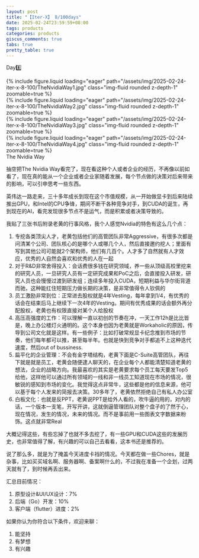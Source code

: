 ```yaml
---
layout: post
title: "【Iter-X】 8/100days"
date: 2025-02-24T23:59:59+08:00
tags: products
categories: products
giscus_comments: true
tabs: true
pretty_table: true
---
```


Day8️⃣

<div class="row mt-3">
    <div class="row mt-3">
        <div class="col-sm mt-0 mb-0">
            {% include figure.liquid loading="eager" path="/assets/img/2025-02-24-iter-x-8-100/TheNvidiaWay1.jpg" class="img-fluid rounded z-depth-1" zoomable=true %}
        </div>
        <div class="col-sm mt-0 mb-0">
            {% include figure.liquid loading="eager" path="/assets/img/2025-02-24-iter-x-8-100/TheNvidiaWay2.jpg" class="img-fluid rounded z-depth-1" zoomable=true %}
        </div>
    </div>
    <div class="row mt-3">
        <div class="col-sm mt-0 mb-0">
            {% include figure.liquid loading="eager" path="/assets/img/2025-02-24-iter-x-8-100/TheNvidiaWay3.jpg" class="img-fluid rounded z-depth-1" zoomable=true %}
        </div>
        <div class="col-sm mt-0 mb-0">
            {% include figure.liquid loading="eager" path="/assets/img/2025-02-24-iter-x-8-100/TheNvidiaWay4.jpg" class="img-fluid rounded z-depth-1" zoomable=true %}
        </div>
    </div>
</div>
<div class="caption mt-0">
    The Nvidia Way
</div>

抽空把The Nvidia Way看完了，现在看这种个人或者企业的经历，不再像以前如看了，现在真的能从一个企业或者企业家随着发展，每个节点做的决策对后来带来的影响，可以引申思考一些东西。

英伟达一路走来，三十多年成长到现在这个市值规模，从一开始做显卡到后来陆续推出GPU，和Intel的CPU争锋，期间不断干各种竞争对手，到CUDA的诞生，再到现在的AI，看完发现很多节点不是运气，而是积累或者决策导致的。

我贴了三张书后附录老黄的行事风格，我个人感觉Nvidia的特色有这么几个点：

1. 专挖各类顶尖人才，老黄包括他们的高管团队非常Aggressive，有很多次都是问清某个公司、团队核心的是哪个人或哪几个人，然后直接邀约挖人；里面有写到其他公司可能就2个架构师，他们有几百个。人才多了自然就有人才效应，优秀的人自然会喜欢和优秀的人在一起
2. 对于R&D非常舍得投入：会话费很多钱在研究领域，养一些从顶级高校里挖来的研究人员，一旦研究人员有一定研究成果和PoC之后，会直接投入研发，研究人员也会慢慢过渡到研发组；连续多年投入CUDA，短期利益与华尔街背道而驰，这种能扛住短期压力做长期的决策，是非常值得令人钦佩的
3. 员工激励非常到位：正常进去股权就是4年Vesting，每年拿到1/4，有优秀的话会在结束后马上继续下一次4年的Vesting。期间有优秀成果的话会额外再分配股权，老黄也有权限直接对某个人给股权
4. 高压高强度的工作：可以理解一直以初创的节奏在冲，一天工作12h是比比皆是，晚上办公楼灯火通明的。这个本身也因为老黄就是Workaholic的原因，传导到公司文化就是这样。有一些例子：比如打破常规显卡纪念推到市场的节奏，他们每年都可以推，甚至每半年。也就是快到竞争对手都追不上这种迭代速度，然后out of bussiness.
5. 扁平化的企业管理：不会有金字塔结构，老黄下面是C-Suite高管团队，再往下就是就是员工，老黄会随便逮人聊天的，在企业每个人都能清楚知道老黄的想法，企业的战略方向。我最喜欢的其实是老黄要求每个员工每天要发Top5给他，这样他可以通过所有领域的一线和非一线员工知道现在市场的情况，很敏锐的感知到市场的变化。我觉得这点非常牛，这些都是他的信息来源，他可以基于每个人发来的简报去决策。30多年了，老黄依然拒绝自己有私人办公室
6. 白板文化：也就是反PPT，老黄说PPT是给外人看的，吹牛逼的用的，对内的话，一个版本一支笔，开写开讲，这就倒逼管理团队对整个盘子的了然于心，现在情况，发生的情况，未来的情况。而不是事前用一些图表文字数据来粉饰。这点就非常Real

大概记得这些，有些忘掉了也就不多去挖了，有一些GPU和CUDA这些的发展历史，也非常值得了解，有兴趣的可以自己去看看，这本书还是推荐的。

说了那么多，就是为了掩盖今天进度卡裆的情况。今天都在做一些Chores，就是杂事，比如买买域名啊、服务器啊、备案啊什么的，不过我在准备一个企划，过两天就有了，到时候再丢出来。

汇总目前情况：

1. 原型设计&UI/UX设计：7%
2. 后端（Go）开发：10%
3. 客户端（flutter）进度：2%

如果你认为你符合以下条件，欢迎来聊：

1. 能坚持
2. 有梦想
3. 有兴趣
